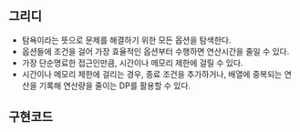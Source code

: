 ## 그리디
- 탐욕이라는 뜻으로 문제를 해결하기 위한 모든 옵션을 탐색한다. 
- 옵션들에 조건을 걸어 가장 효율적인 옵션부터 수행하면 연산시간을 줄일 수 있다.
- 가장 단순명료한 접근인만큼, 시간이나 메모리 제한에 걸릴 수 있다.
- 시간이나 메모리 제한에 걸리는 경우, 종료 조건을 추가하거나, 배열에 중복되는 연산을 기록해 연산량을 줄이는 DP를 활용할 수 있다.

## 구현코드

